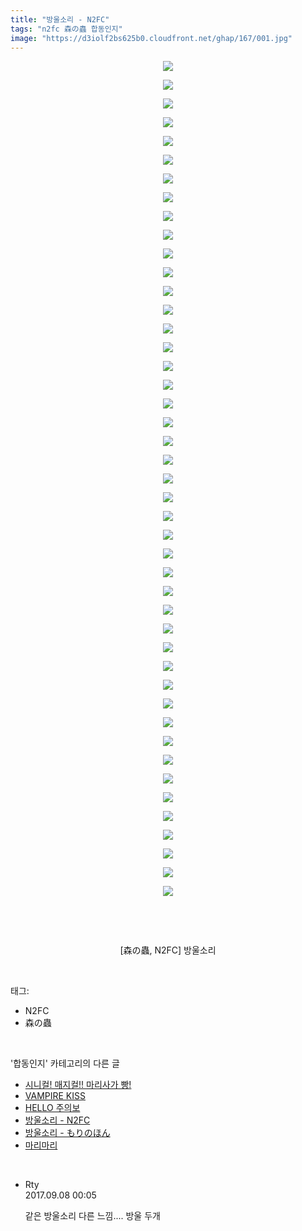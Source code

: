 ```yaml
---
title: "방울소리 - N2FC"
tags: "n2fc 森の蟲 합동인지"
image: "https://d3iolf2bs625b0.cloudfront.net/ghap/167/001.jpg"
---
```

<div class="article">
<p style="text-align: center; clear: none; float: none;"><img src="{{ site.imgserver3 }}/ghap/167/001.jpg"/></p>
<p style="text-align: center; clear: none; float: none;"><img src="{{ site.imgserver3 }}/ghap/167/002.jpg"/></p>
<p style="text-align: center; clear: none; float: none;"><img src="{{ site.imgserver3 }}/ghap/167/003.jpg"/></p>
<p style="text-align: center; clear: none; float: none;"><img src="{{ site.imgserver3 }}/ghap/167/004.jpg"/></p>
<p style="text-align: center; clear: none; float: none;"><img src="{{ site.imgserver3 }}/ghap/167/005.jpg"/></p>
<p style="text-align: center; clear: none; float: none;"><img src="{{ site.imgserver3 }}/ghap/167/006.jpg"/></p>
<p style="text-align: center; clear: none; float: none;"><img src="{{ site.imgserver3 }}/ghap/167/007.jpg"/></p>
<p style="text-align: center; clear: none; float: none;"><img src="{{ site.imgserver3 }}/ghap/167/008.jpg"/></p>
<p style="text-align: center; clear: none; float: none;"><img src="{{ site.imgserver3 }}/ghap/167/009.jpg"/></p>
<p style="text-align: center; clear: none; float: none;"><img src="{{ site.imgserver3 }}/ghap/167/010.jpg"/></p>
<p style="text-align: center; clear: none; float: none;"><img src="{{ site.imgserver3 }}/ghap/167/011.jpg"/></p>
<p style="text-align: center; clear: none; float: none;"><img src="{{ site.imgserver3 }}/ghap/167/012.jpg"/></p>
<p style="text-align: center; clear: none; float: none;"><img src="{{ site.imgserver3 }}/ghap/167/013.jpg"/></p>
<p style="text-align: center; clear: none; float: none;"><img src="{{ site.imgserver3 }}/ghap/167/014.jpg"/></p>
<p style="text-align: center; clear: none; float: none;"><img src="{{ site.imgserver3 }}/ghap/167/015.jpg"/></p>
<p style="text-align: center; clear: none; float: none;"><img src="{{ site.imgserver3 }}/ghap/167/016.jpg"/></p>
<p style="text-align: center; clear: none; float: none;"><img src="{{ site.imgserver3 }}/ghap/167/017.jpg"/></p>
<p style="text-align: center; clear: none; float: none;"><img src="{{ site.imgserver3 }}/ghap/167/018.jpg"/></p>
<p style="text-align: center; clear: none; float: none;"><img src="{{ site.imgserver3 }}/ghap/167/019.jpg"/></p>
<p style="text-align: center; clear: none; float: none;"><img src="{{ site.imgserver3 }}/ghap/167/020.jpg"/></p>
<p style="text-align: center; clear: none; float: none;"><img src="{{ site.imgserver3 }}/ghap/167/021.jpg"/></p>
<p style="text-align: center; clear: none; float: none;"><img src="{{ site.imgserver3 }}/ghap/167/022.jpg"/></p>
<p style="text-align: center; clear: none; float: none;"><img src="{{ site.imgserver3 }}/ghap/167/023.jpg"/></p>
<p style="text-align: center; clear: none; float: none;"><img src="{{ site.imgserver3 }}/ghap/167/024.jpg"/></p>
<p style="text-align: center; clear: none; float: none;"><img src="{{ site.imgserver3 }}/ghap/167/025.jpg"/></p>
<p style="text-align: center; clear: none; float: none;"><img src="{{ site.imgserver3 }}/ghap/167/026.jpg"/></p>
<p style="text-align: center; clear: none; float: none;"><img src="{{ site.imgserver3 }}/ghap/167/027.jpg"/></p>
<p style="text-align: center; clear: none; float: none;"><img src="{{ site.imgserver3 }}/ghap/167/028.jpg"/></p>
<p style="text-align: center; clear: none; float: none;"><img src="{{ site.imgserver3 }}/ghap/167/029.jpg"/></p>
<p style="text-align: center; clear: none; float: none;"><img src="{{ site.imgserver3 }}/ghap/167/030.jpg"/></p>
<p style="text-align: center; clear: none; float: none;"><img src="{{ site.imgserver3 }}/ghap/167/031.jpg"/></p>
<p style="text-align: center; clear: none; float: none;"><img src="{{ site.imgserver3 }}/ghap/167/032.jpg"/></p>
<p style="text-align: center; clear: none; float: none;"><img src="{{ site.imgserver3 }}/ghap/167/033.jpg"/></p>
<p style="text-align: center; clear: none; float: none;"><img src="{{ site.imgserver3 }}/ghap/167/034.jpg"/></p>
<p style="text-align: center; clear: none; float: none;"><img src="{{ site.imgserver3 }}/ghap/167/035.jpg"/></p>
<p style="text-align: center; clear: none; float: none;"><img src="{{ site.imgserver3 }}/ghap/167/036.jpg"/></p>
<p style="text-align: center; clear: none; float: none;"><img src="{{ site.imgserver3 }}/ghap/167/037.jpg"/></p>
<p style="text-align: center; clear: none; float: none;"><img src="{{ site.imgserver3 }}/ghap/167/038.jpg"/></p>
<p style="text-align: center; clear: none; float: none;"><img src="{{ site.imgserver3 }}/ghap/167/039.jpg"/></p>
<p style="text-align: center; clear: none; float: none;"><img src="{{ site.imgserver3 }}/ghap/167/040.jpg"/></p>
<p style="text-align: center; clear: none; float: none;"><img src="{{ site.imgserver3 }}/ghap/167/041.jpg"/></p>
<p style="text-align: center; clear: none; float: none;"><img src="{{ site.imgserver3 }}/ghap/167/042.jpg"/></p>
<p style="text-align: center; clear: none; float: none;"><img src="{{ site.imgserver3 }}/ghap/167/043.jpg"/></p>
<p style="text-align: center; clear: none; float: none;"><img src="{{ site.imgserver3 }}/ghap/167/044.jpg"/></p>
<p style="text-align: center; clear: none; float: none;"><img src="{{ site.imgserver3 }}/ghap/167/045.jpg"/></p>
<p><br/></p>
<p><br/></p>
<p style="text-align: center;"><span style="text-align: center;">[森の蟲, N2FC</span><span style="text-align: center;">] 방울소리</span></p>
</div><br/>
<div class="tagTrail">
<p>태그: </p>
<ul>
<li>N2FC</li>
<li>森の蟲</li>
</ul>
</div><br/>
<div class="another">
<p>'합동인지' 카테고리의 다른 글</p>
<ul>
<li><a href="/ghap_280">시니컬! 매지컬!! 마리사가 빵!</a></li>
<li><a href="/ghap_250">VAMPIRE KISS</a></li>
<li><a href="/ghap_170">HELLO 주의보</a></li>
<li><a href="/ghap_167">방울소리 - N2FC</a></li>
<li><a href="/ghap_166">방울소리 - もりのほん</a></li>
<li><a href="/ghap_35">마리마리</a></li>
</ul>
</div><br/>
<div class="cb_module cb_fluid">
<div class="cb_wrt cb_profile">
<div class="comment">
<ul>
<li class="cb_thumb_off" id="comment15078465">
<div class="cb_comment_area">
<div class="cb_info_area">
<div class="cb_section">
<span class="cb_nick_name">Rty</span>
</div>
<div class="cb_section">
<span class="cb_date">2017.09.08 00:05 </span>
</div>
</div>
<div class="cb_dsc_comment">
<p class="cb_dsc">
											같은 방울소리 다른 느낌.... 방울 두개
										</p>
</div>
</div></li>
</ul>
</div>
</div><!-- commentList close -->
</div><br/>
